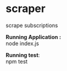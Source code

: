 # scraper
scrape subscriptions

<b>Running Application :</b> 
	<br>node index.js 

<b>Running test</b>:
	<br>npm test
	


